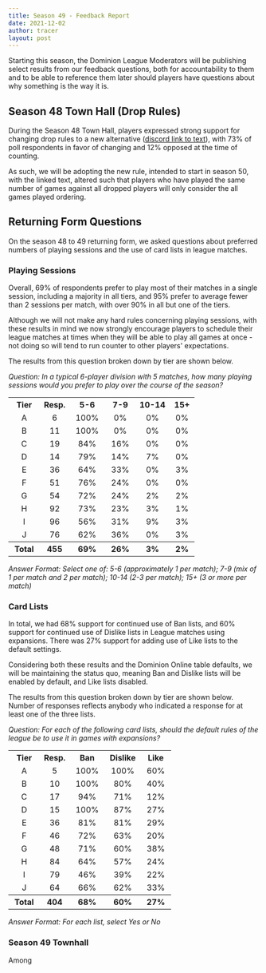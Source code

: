 ```yaml
---
title: Season 49 - Feedback Report
date: 2021-12-02
author: tracer
layout: post
---
```

Starting this season, the Dominion League Moderators will be publishing select results from our feedback questions, both for accountability to them and to be able to reference them later should players have questions about why something is the way it is.

## Season 48 Town Hall (Drop Rules)

During the Season 48 Town Hall, players expressed strong support for changing drop rules to a new alternative ([discord link to text](https://discord.com/channels/212660788786102272/611780598025158656/906629433316749312)), with 73% of poll respondents in favor of changing and 12% opposed at the time of counting.

As such, we will be adopting the new rule, intended to start in season 50, with the linked text, altered such that players who have played the same number of games against all dropped players will only consider the all games played ordering.

## Returning Form Questions

On the season 48 to 49 returning form, we asked questions about preferred numbers of playing sessions and the use of card lists in league matches.

### Playing Sessions

Overall, 69% of respondents prefer to play most of their matches in a single session, including a majority in all tiers, and 95% prefer to average fewer than 2 sessions per match, with over 90% in all but one of the tiers.

Although we will not make any hard rules concerning playing sessions, with these results in mind we now strongly encourage players to schedule their league matches at times when they will be able to play all games at once - not doing so will tend to run counter to other players' expectations.

The results from this question broken down by tier are shown below.

*Question: In a typical 6-player division with 5 matches, how many playing sessions would you prefer to play over the course of the season?*

<table style="text-align:center"><tr><th>Tier</th><th>Resp.</th><th>5-6</th><th>7-9</th><th>10-14</th><th>15+</th></tr><tr><td>&nbsp;A&nbsp;</td><td>&nbsp;6&nbsp;</td><td>&nbsp;100%&nbsp;</td><td>&nbsp;0%&nbsp;</td><td>&nbsp;0%&nbsp;</td><td>&nbsp;0%&nbsp;</td></tr><tr><td>&nbsp;B&nbsp;</td><td>&nbsp;11&nbsp;</td><td>&nbsp;100%&nbsp;</td><td>&nbsp;0%&nbsp;</td><td>&nbsp;0%&nbsp;</td><td>&nbsp;0%&nbsp;</td></tr><tr><td>&nbsp;C&nbsp;</td><td>&nbsp;19&nbsp;</td><td>&nbsp;84%&nbsp;</td><td>&nbsp;16%&nbsp;</td><td>&nbsp;0%&nbsp;</td><td>&nbsp;0%&nbsp;</td></tr><tr><td>&nbsp;D&nbsp;</td><td>&nbsp;14&nbsp;</td><td>&nbsp;79%&nbsp;</td><td>&nbsp;14%&nbsp;</td><td>&nbsp;7%&nbsp;</td><td>&nbsp;0%&nbsp;</td></tr><tr><td>&nbsp;E&nbsp;</td><td>&nbsp;36&nbsp;</td><td>&nbsp;64%&nbsp;</td><td>&nbsp;33%&nbsp;</td><td>&nbsp;0%&nbsp;</td><td>&nbsp;3%&nbsp;</td></tr><tr><td>&nbsp;F&nbsp;</td><td>&nbsp;51&nbsp;</td><td>&nbsp;76%&nbsp;</td><td>&nbsp;24%&nbsp;</td><td>&nbsp;0%&nbsp;</td><td>&nbsp;0%&nbsp;</td></tr><tr><td>&nbsp;G&nbsp;</td><td>&nbsp;54&nbsp;</td><td>&nbsp;72%&nbsp;</td><td>&nbsp;24%&nbsp;</td><td>&nbsp;2%&nbsp;</td><td>&nbsp;2%&nbsp;</td></tr><tr><td>&nbsp;H&nbsp;</td><td>&nbsp;92&nbsp;</td><td>&nbsp;73%&nbsp;</td><td>&nbsp;23%&nbsp;</td><td>&nbsp;3%&nbsp;</td><td>&nbsp;1%&nbsp;</td></tr><tr><td>&nbsp;I&nbsp;</td><td>&nbsp;96&nbsp;</td><td>&nbsp;56%&nbsp;</td><td>&nbsp;31%&nbsp;</td><td>&nbsp;9%&nbsp;</td><td>&nbsp;3%&nbsp;</td></tr><tr><td>&nbsp;J&nbsp;</td><td>&nbsp;76&nbsp;</td><td>&nbsp;62%&nbsp;</td><td>&nbsp;36%&nbsp;</td><td>&nbsp;0%&nbsp;</td><td>&nbsp;3%&nbsp;</td></tr><tr><th>&nbsp;Total&nbsp;</th><th>&nbsp;455&nbsp;</th><th>&nbsp;69%&nbsp;</th><th>&nbsp;26%&nbsp;</th><th>&nbsp;3%&nbsp;</th><th>&nbsp;2%&nbsp;</th></tr></table>

*Answer Format: Select one of: 5-6 (approximately 1 per match); 7-9 (mix of 1 per match and 2 per match); 10-14 (2-3 per match); 15+ (3 or more per match)*

### Card Lists

In total, we had 68% support for continued use of Ban lists, and 60% support for continued use of Dislike lists in League matches using expansions. There was 27% support for adding use of Like lists to the default settings.

Considering both these results and the Dominion Online table defaults, we will be maintaining the status quo, meaning Ban and Dislike lists will be enabled by default, and Like lists disabled.

The results from this question broken down by tier are shown below. Number of responses reflects anybody who indicated a response for at least one of the three lists.

*Question: For each of the following card lists, should the default rules of the league be to use it in games with expansions?*

<table style="text-align:center"><tr><th>Tier</th><th>Resp.</th><th>Ban</th><th>Dislike</th><th>Like</th></tr><tr><td>&nbsp;A&nbsp;</td><td>&nbsp;5&nbsp;</td><td>&nbsp;100%&nbsp;</td><td>&nbsp;100%&nbsp;</td><td>&nbsp;60%&nbsp;</td></tr><tr><td>&nbsp;B&nbsp;</td><td>&nbsp;10&nbsp;</td><td>&nbsp;100%&nbsp;</td><td>&nbsp;80%&nbsp;</td><td>&nbsp;40%&nbsp;</td></tr><tr><td>&nbsp;C&nbsp;</td><td>&nbsp;17&nbsp;</td><td>&nbsp;94%&nbsp;</td><td>&nbsp;71%&nbsp;</td><td>&nbsp;12%&nbsp;</td></tr><tr><td>&nbsp;D&nbsp;</td><td>&nbsp;15&nbsp;</td><td>&nbsp;100%&nbsp;</td><td>&nbsp;87%&nbsp;</td><td>&nbsp;27%&nbsp;</td></tr><tr><td>&nbsp;E&nbsp;</td><td>&nbsp;36&nbsp;</td><td>&nbsp;81%&nbsp;</td><td>&nbsp;81%&nbsp;</td><td>&nbsp;29%&nbsp;</td></tr><tr><td>&nbsp;F&nbsp;</td><td>&nbsp;46&nbsp;</td><td>&nbsp;72%&nbsp;</td><td>&nbsp;63%&nbsp;</td><td>&nbsp;20%&nbsp;</td></tr><tr><td>&nbsp;G&nbsp;</td><td>&nbsp;48&nbsp;</td><td>&nbsp;71%&nbsp;</td><td>&nbsp;60%&nbsp;</td><td>&nbsp;38%&nbsp;</td></tr><tr><td>&nbsp;H&nbsp;</td><td>&nbsp;84&nbsp;</td><td>&nbsp;64%&nbsp;</td><td>&nbsp;57%&nbsp;</td><td>&nbsp;24%&nbsp;</td></tr><tr><td>&nbsp;I&nbsp;</td><td>&nbsp;79&nbsp;</td><td>&nbsp;46%&nbsp;</td><td>&nbsp;39%&nbsp;</td><td>&nbsp;22%&nbsp;</td></tr><tr><td>&nbsp;J&nbsp;</td><td>&nbsp;64&nbsp;</td><td>&nbsp;66%&nbsp;</td><td>&nbsp;62%&nbsp;</td><td>&nbsp;33%&nbsp;</td></tr><tr><th>&nbsp;Total&nbsp;</th><th>&nbsp;404&nbsp;</th><th>&nbsp;68%&nbsp;</th><th>&nbsp;60%&nbsp;</th><th>&nbsp;27%&nbsp;</th></tr></table>

*Answer Format: For each list, select Yes or No*

### Season 49 Townhall

Among 